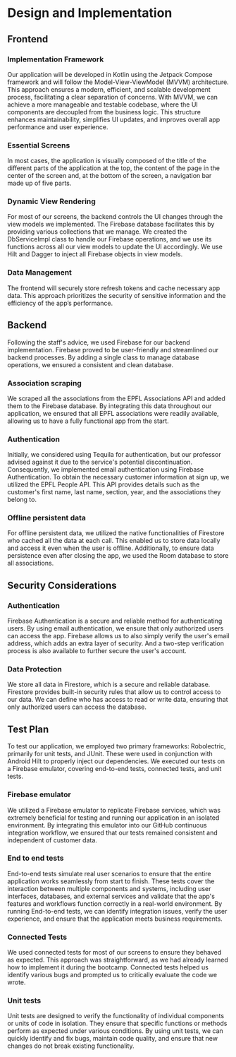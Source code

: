 # Design and Implementation

## Frontend

### Implementation Framework

Our application will be developed in Kotlin using the Jetpack Compose framework and will follow the Model-View-ViewModel (MVVM) architecture. This approach ensures a modern, efficient, and scalable development process, facilitating a clear separation of concerns. With MVVM, we can achieve a more manageable and testable codebase, where the UI components are decoupled from the business logic. This structure enhances maintainability, simplifies UI updates, and improves overall app performance and user experience.

### Essential Screens

In most cases, the application is visually composed of the title of the different parts of the application at the top, the content of the page in the center of the screen and, at the bottom of the screen, a navigation bar made up of five parts.

### Dynamic View Rendering

For most of our screens, the backend controls the UI changes through the view models we implemented. The Firebase database facilitates this by providing various collections that we manage. We created the DbServiceImpl class to handle our Firebase operations, and we use its functions across all our view models to update the UI accordingly. We use Hilt and Dagger to inject all Firebase objects in view models.

### Data Management

The frontend will securely store refresh tokens and cache necessary app data. This approach prioritizes the security of sensitive information and the efficiency of the app’s performance.

## Backend

Following the staff's advice, we used Firebase for our backend implementation. Firebase proved to be user-friendly and streamlined our backend processes. By adding a single class to manage database operations, we ensured a consistent and clean database.

### Association scraping

We scraped all the associations from the EPFL Associations API and added them to the Firebase database. By integrating this data throughout our application, we ensured that all EPFL associations were readily available, allowing us to have a fully functional app from the start.

### Authentication

Initially, we considered using Tequila for authentication, but our professor advised against it due to the service's potential discontinuation. Consequently, we implemented email authentication using Firebase Authentication. To obtain the necessary customer information at sign up, we utilized the EPFL People API. This API provides details such as the customer's first name, last name, section, year, and the associations they belong to.

### Offline persistent data

For offline persistent data, we utilized the native functionalities of Firestore who cached all the data at each call. This enabled us to store data locally and access it even when the user is offline. Additionally, to ensure data persistence even after closing the app, we used the Room database to store all associations.

## Security Considerations

### Authentication

Firebase Authentication is a secure and reliable method for authenticating users. By using email authentication, we ensure that only authorized users can access the app. Firebase allows us to also simply verify the user's email address, which adds an extra layer of security. And a two-step verification process is also available to further secure the user's account.

### Data Protection

We store all data in Firestore, which is a secure and reliable database. Firestore provides built-in security rules that allow us to control access to our data. We can define who has access to read or write data, ensuring that only authorized users can access the database.

## Test Plan

To test our application, we employed two primary frameworks: Robolectric, primarily for unit tests, and JUnit. These were used in conjunction with Android Hilt to properly inject our dependencies. We executed our tests on a Firebase emulator, covering end-to-end tests, connected tests, and unit tests.

### Firebase emulator

We utilized a Firebase emulator to replicate Firebase services, which was extremely beneficial for testing and running our application in an isolated environment. By integrating this emulator into our GitHub continuous integration workflow, we ensured that our tests remained consistent and independent of customer data.

### End to end tests

End-to-end tests simulate real user scenarios to ensure that the entire application works seamlessly from start to finish. These tests cover the interaction between multiple components and systems, including user interfaces, databases, and external services and validate that the app's features and workflows function correctly in a real-world environment. By running End-to-end tests, we can identify integration issues, verify the user experience, and ensure that the application meets business requirements.

### Connected Tests

We used connected tests for most of our screens to ensure they behaved as expected. This approach was straightforward, as we had already learned how to implement it during the bootcamp. Connected tests helped us identify various bugs and prompted us to critically evaluate the code we wrote.

### Unit tests

Unit tests are designed to verify the functionality of individual components or units of code in isolation. They ensure that specific functions or methods perform as expected under various conditions. By using unit tests, we can quickly identify and fix bugs, maintain code quality, and ensure that new changes do not break existing functionality.
